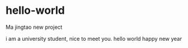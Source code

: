 # hello-world
Ma jingtao new project

i am a university student, nice to meet you.
hello world
happy new year